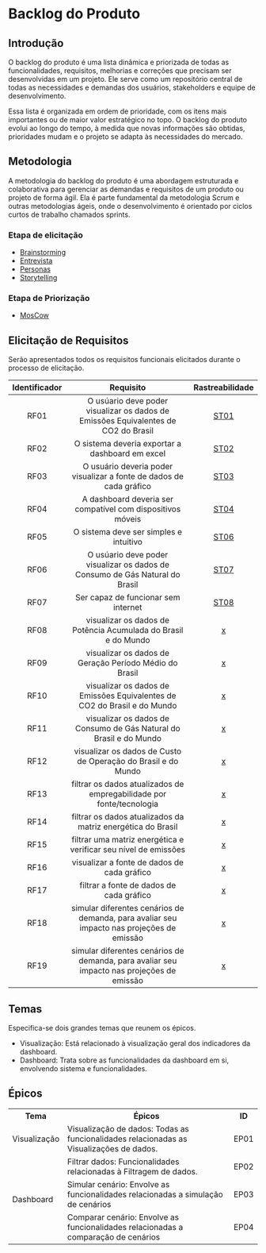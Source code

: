 # Backlog do Produto

## Introdução

O backlog do produto é uma lista dinâmica e priorizada de todas as funcionalidades, requisitos, melhorias e correções que precisam ser desenvolvidas em um projeto. Ele serve como um repositório central de todas as necessidades e demandas dos usuários, stakeholders e equipe de desenvolvimento.

Essa lista é organizada em ordem de prioridade, com os itens mais importantes ou de maior valor estratégico no topo. O backlog do produto evolui ao longo do tempo, à medida que novas informações são obtidas, prioridades mudam e o projeto se adapta às necessidades do mercado.

## Metodologia

A metodologia do backlog do produto é uma abordagem estruturada e colaborativa para gerenciar as demandas e requisitos de um produto ou projeto de forma ágil. Ela é parte fundamental da metodologia Scrum e outras metodologias ágeis, onde o desenvolvimento é orientado por ciclos curtos de trabalho chamados sprints.

### Etapa de elicitação

- [Brainstorming](../../elicitacao/brainstorming.md)
- [Entrevista](../../elicitacao/entrevista.md)
- [Personas](../../elicitacao/personas.md)
- [Storytelling](../../elicitacao/storytelling.md)

### Etapa de Priorização

- [MosCow](../../elicitacao/priorizacao/MoScoW.md)


## Elicitação de Requisitos

Serão apresentados todos os requisitos funcionais elicitados durante o processo de elicitação.



| Identificador |                                                   Requisito                                                   |                               Rastreabilidade                                |
| :-----------: | :-----------------------------------------------------------------------------------------------------------: | :--------------------------------------------------------------------------: |
|     RF01      |                                O usúario deve poder visualizar os dados de Emissões Equivalentes de CO2 do Brasil                                 |      [ST01](../../elicitacao/storytelling.md)       |
|     RF02      |                                           O sistema deveria exportar a dashboard em excel                                           |      [ST02](../../elicitacao/storytelling.md#elicitacao-de-requisitos)       |
|     RF03      |                                O usuário deveria poder visualizar a fonte de dados de cada gráfico                                 |      [ST03](../../elicitacao/storytelling.md#elicitacao-de-requisitos)       |
|     RF04      |                                              A dashboard deveria ser compatível com dispositivos móveis                                               |      [ST04](../../elicitacao/storytelling.md#elicitacao-de-requisitos)       |
|     RF05      |                                 O sistema deve ser simples e intuitivo                                 |      [ST06](../../elicitacao/storytelling.md#elicitacao-de-requisitos)       |
|     RF06      |                                       O usúario deve poder visualizar os dados de Consumo de Gás Natural do Brasil                                      | [ST07](../../elicitacao/Introspec%C3%A7%C3%A3o.md#elicitacao-de-requisitos) |
|     RF07      |                                       Ser capaz de funcionar sem internet                                         | [ST08](../../elicitacao/Introspec%C3%A7%C3%A3o.md#elicitacao-de-requisitos) |
|     RF08      |                                       visualizar os dados de Potência Acumulada do Brasil e do Mundo                                         | [x](../../elicitacao/Introspec%C3%A7%C3%A3o.md#elicitacao-de-requisitos) |
|     RF09      |                                       visualizar os dados de Geração Período Médio do Brasil                                         | [x](../../elicitacao/Introspec%C3%A7%C3%A3o.md#elicitacao-de-requisitos) |
|     RF10      |                                       visualizar os dados de Emissões Equivalentes de CO2 do Brasil e do Mundo                                         | [x](../../elicitacao/Introspec%C3%A7%C3%A3o.md#elicitacao-de-requisitos) |
|     RF11      |                                       visualizar os dados de Consumo de Gás Natural do Brasil e do Mundo                                         | [x](../../elicitacao/Introspec%C3%A7%C3%A3o.md#elicitacao-de-requisitos) |
|     RF12      |                                       visualizar os dados de Custo de Operação do Brasil e do Mundo                                         | [x](../../elicitacao/Introspec%C3%A7%C3%A3o.md#elicitacao-de-requisitos) |
|     RF13      |                                       filtrar os dados atualizados de empregabilidade por fonte/tecnologia                                         | [x](../../elicitacao/Introspec%C3%A7%C3%A3o.md#elicitacao-de-requisitos) |
|     RF14      |                                       filtrar os dados atualizados da matriz energética do Brasil                                         | [x](../../elicitacao/Introspec%C3%A7%C3%A3o.md#elicitacao-de-requisitos) |
|     RF15      |                                       filtrar uma matriz energética e verificar seu nível de emissões                                         | [x](../../elicitacao/Introspec%C3%A7%C3%A3o.md#elicitacao-de-requisitos) |
|     RF16      |                                       visualizar a fonte de dados de cada gráfico                                         | [x](../../elicitacao/Introspec%C3%A7%C3%A3o.md#elicitacao-de-requisitos) |
|     RF17      |                                       filtrar a fonte de dados de cada gráfico                                         | [x](../../elicitacao/Introspec%C3%A7%C3%A3o.md#elicitacao-de-requisitos) |
|     RF18      |                                       simular diferentes cenários de demanda, para avaliar seu impacto nas projeções de emissão                                         | [x](../../elicitacao/Introspec%C3%A7%C3%A3o.md#elicitacao-de-requisitos) |
|     RF19      |                                       simular diferentes cenários de demanda, para avaliar seu impacto nas projeções de emissão                                         | [x](../../elicitacao/Introspec%C3%A7%C3%A3o.md#elicitacao-de-requisitos) |

## Temas

Especifica-se dois grandes temas que reunem os épicos.

- Visualização: Está relacionado à visualização geral dos indicadores da dashboard.
- Dashboard: Trata sobre as funcionalidades da dashboard em si, envolvendo sistema e funcionalidades.
## Épicos

<center>

<table>
  <tr>
    <th>Tema</th>
    <th>Épicos</th>
    <th>ID</th>
  </tr>
  <tr>
    <td style="vertical-align:middle">Visualização</td>
    <td>Visualização de dados: Todas as funcionalidades relacionadas as Visualizações de dados.</td>
    <td>EP01</td>
  </tr>

  <tr>
    <td style="vertical-align:middle" rowspan="3">Dashboard</td>
    <td>Filtrar dados: Funcionalidades relacionadas à Filtragem de dados.</td>
    <td>EP02</td>
  </tr>
  <tr>
    <td>Simular cenário: Envolve as funcionalidades relacionadas a simulação de cenários</td>
    <td>EP03</td>
    </tr>
    <tr>
    <td>Comparar cenário: Envolve as funcionalidades relacionadas a comparação de cenários</td>
    <td>EP04</td>
  </tr>
</table>

</center>



